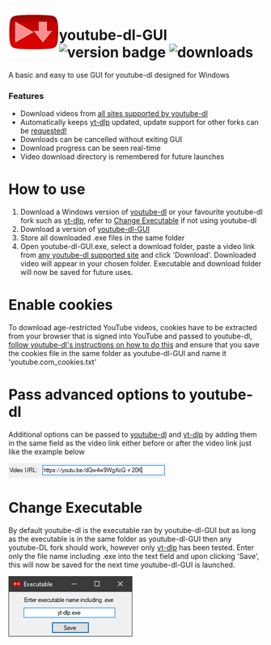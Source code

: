 <img src="https://raw.githubusercontent.com/KDunny/youtube-dl-GUI/master/youtube-dl%20GUI/Resources/final128.png" alt="logo" align="left" height="100"/>

# youtube-dl-GUI <br> ![version badge](https://img.shields.io/github/v/release/KDunny/youtube-dl-GUI?label=latest-release) ![downloads](https://img.shields.io/github/downloads/KDunny/youtube-dl-GUI/total)

A basic and easy to use GUI for youtube-dl designed for Windows

### Features
- Download videos from [all sites supported by youtube-dl](https://github.com/ytdl-org/youtube-dl/blob/master/docs/supportedsites.md)
- Automatically keeps [yt-dlp](https://github.com/yt-dlp/yt-dlp) updated, update support for other forks can be [requested!](https://github.com/KDunny/youtube-dl-GUI/issues)
- Downloads can be cancelled without exiting GUI
- Download progress can be seen real-time
- Video download directory is remembered for future launches

# How to use
1. Download a Windows version of [youtube-dl](https://github.com/ytdl-org/youtube-dl/releases) or your favourite youtube-dl fork such as [yt-dlp](https://github.com/yt-dlp/yt-dlp/releases), refer to [Change Executable](https://github.com/KDunny/youtube-dl-GUI/blob/master/README.md#change-executable) if not using youtube-dl
2. Download a version of [youtube-dl-GUI](https://github.com/KDunny/youtube-dl-GUI/releases)
3. Store all downloaded .exe files in the same folder
4. Open youtube-dl-GUI.exe, select a download folder, paste a video link from [any youtube-dl supported site](https://github.com/ytdl-org/youtube-dl/blob/master/docs/supportedsites.md) and click 'Download'. Downloaded video will appear in your chosen folder. Executable and download folder will now be saved for future uses.

# Enable cookies

To download age-restricted YouTube videos, cookies have to be extracted from your browser that is signed into YouTube and passed to youtube-dl, [follow youtube-dl's instructions on how to do this](https://github.com/ytdl-org/youtube-dl#how-do-i-pass-cookies-to-youtube-dl) and ensure that you save the cookies file in the same folder as youtube-dl-GUI and name it 'youtube.com_cookies.txt'

# Pass advanced options to youtube-dl

Additional options can be passed to [youtube-dl](https://github.com/ytdl-org/youtube-dl#options) and [yt-dlp](https://github.com/yt-dlp/yt-dlp#usage-and-options) by adding them in the same field as the video link either before or after the video link just like the example below

<img src="https://raw.githubusercontent.com/KDunny/youtube-dl-GUI/master/Advanced%20options%20example.png"/>

# Change Executable

By default youtube-dl is the executable ran by youtube-dl-GUI but as long as the executable is in the same folder as youtube-dl-GUI then any youtube-DL fork should work, however only [yt-dlp](https://github.com/yt-dlp/yt-dlp/releases) has been tested. Enter only the file name including .exe into the text field and upon clicking 'Save', this will now be saved for the next time youtube-dl-GUI is launched.

<img src="https://raw.githubusercontent.com/KDunny/youtube-dl-GUI/master/Change%20executable%20example.png"/>
